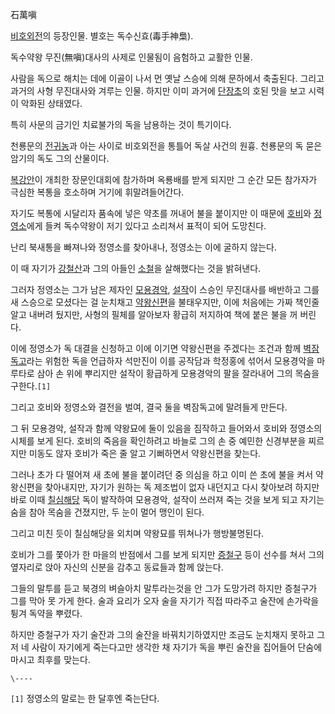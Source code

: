 石萬嗔  

[비호외전](%EB%B9%84%ED%98%B8%EC%99%B8%EC%A0%84.md)의 등장인물. 별호는 독수신효(毒手神梟).

독수약왕 무진(無嗔)대사의 사제로 인물됨이 음험하고 교활한 인물.  

사람을 독으로 해치는 데에 이골이 나서 먼 옛날 스승에 의해 문하에서 축출된다. 그리고 과거의 사형 무진대사와 겨루는 인물. 하지만 이미
과거에 [단장초](%EB%8B%A8%EC%9E%A5%EC%B4%88.md)의 호된 맛을 보고 시력이 악화된 상태였다.

특히 사문의 금기인 치료불가의 독을 남용하는 것이 특기이다.  

천룡문의 [전귀농](%EC%A0%84%EA%B7%80%EB%86%8D.md)과 아는 사이로 비호외전을 통틀어 독살 사건의 원흉.
천룡문의 독 묻은 암기의 독도 그의 산물이다.

[복강안](%EB%B3%B5%EA%B0%95%EC%95%88.md)이 개최한 장문인대회에 참가하며 옥룡배를 받게 되지만 그 순간 모든
참가자가 극심한 복통을 호소하며 거기에 휘말려들어간다.

자기도 복통에 시달리자 품속에 넣은 약초를 꺼내어 불을 붙이지만 이 때문에 [호비](%ED%98%B8%EB%B9%84.md)와
[정영소](%EC%A0%95%EC%98%81%EC%86%8C.md)에게 들켜 독수약왕이 저기 있다고 소리쳐서 표적이 되어 도망친다.

난리 북새통을 빠져나와 정영소를 찾아내나, 정영소는 이에 굴하지 않는다.  

이 때 자기가 [강철산](%EA%B0%95%EC%B2%A0%EC%82%B0.md)과 그의 아들인
[소철](%EC%86%8C%EC%B2%A0.md)을 살해했다는 것을 밝혀낸다.

그러자 정영소는 그가 남은 제자인 [모용경악](%EB%AA%A8%EC%9A%A9%EA%B2%BD%EC%95%85.md),
[설작](%EC%84%A4%EC%9E%91.md)이 스승인 무진대사를 배반하고 그를 새 스승으로 모셨다는 걸 눈치채고
[약왕신편](%EC%95%BD%EC%99%95%EC%8B%A0%ED%8E%B8.md)을 불태우지만, 이에 처음에는 가짜 책인줄 알고
내버려 뒀지만, 사형의 필체를 알아보자 황급히 저지하여 책에 붙은 불을 꺼 버린다.

이에 정영소가 독 대결을 신청하고 이에 이기면 약왕신편을 주겠다는 조건과 함께
[벽잠독고](%EB%B2%BD%EC%9E%A0%EB%8F%85%EA%B3%A0.md)라는 위험한 독을 언급하자 석만진이 이를 공작담과
학정홍에 섞어서 모용경악을 마루타로 삼아 손 위에 뿌리지만 설작이 황급하게 모용경악의 팔을 잘라내어 그의 목숨을 구한다.`[1]`

그리고 호비와 정영소와 결전을 벌여, 결국 둘을 벽잠독고에 말려들게 만든다.  

그 뒤 모용경악, 설작과 함께 약왕묘에 둘이 있음을 짐작하고 들어와서 호비와 정영소의 시체를 보게 된다. 호비의 죽음을 확인하려고 바늘로
그의 손 중 예민한 신경부분을 찌르지만 미동도 않자 호비가 죽은 줄 알고 기뻐하면서 약왕신편을 찾는다.  

그러나 초가 다 떨어져 새 초에 불을 붙이려던 중 의심을 하고 이미 쓴 초에 불을 켜서 약왕신편을 찾아내지만, 자기가 원하는 독 제조법이
없자 내던지고 다시 찾아보려 하지만 바로 이때 [칠심해당](%EC%B9%A0%EC%8B%AC%ED%95%B4%EB%8B%B9.md)
독이 발작하여 모용경악, 설작이 쓰러져 죽는 것을 보게 되고 자기는 숨을 참아 목숨을 건졌지만, 두 눈이 멀어 맹인이 된다.

그리고 미친 듯이 칠심해당을 외치며 약왕묘를 뛰쳐나가 행방불명된다.  

호비가 그를 쫓아가 한 마을의 반점에서 그를 보게 되지만 [증철구](%EC%A6%9D%EC%B2%A0%EA%B5%AC.md) 등이
선수를 쳐서 그의 옆자리로 앉아 자신의 신분을 감추고 동료들과 함께 앉는다.

그들의 말투를 듣고 북경의 벼슬아치 말투라는것을 안 그가 도망가려 하지만 증철구가 그를 막아 못 가게 한다. 술과 요리가 오자 술을 자기가
직접 따라주고 술잔에 손가락을 튕겨 독약을 뿌렸다.  

하지만 증철구가 자기 술잔과 그의 술잔을 바꿔치기하였지만 조금도 눈치채지 못하고 그저 네 사람이 자기에게 죽는다고만 생각한 채 자기가 독을
뿌린 술잔을 집어들어 단숨에 마시고 최후를 맞는다.  

`\----`

`[1]` 정영소의 말로는 한 달후엔 죽는단다.

